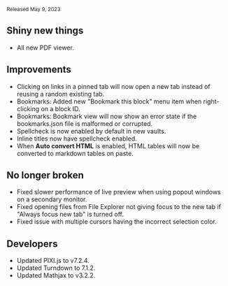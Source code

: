 <small>Released May 9, 2023</small>

## Shiny new things

- All new PDF viewer.

## Improvements

- Clicking on links in a pinned tab will now open a new tab instead of reusing a random existing tab.
- Bookmarks: Added new "Bookmark this block" menu item when right-clicking on a block ID.
- Bookmarks: Bookmark view will now show an error state if the bookmarks.json file is malformed or corrupted.
- Spellcheck is now enabled by default in new vaults.
- Inline titles now have spellcheck enabled.
- When **Auto convert HTML** is enabled, HTML tables will now be converted to markdown tables on paste.

## No longer broken

- Fixed slower performance of live preview when using popout windows on a secondary monitor.
- Fixed opening files from File Explorer not giving focus to the new tab if "Always focus new tab" is turned off.
- Fixed issue with multiple cursors having the incorrect selection color.

## Developers

- Updated PIXI.js to v7.2.4.
- Updated Turndown to 7.1.2.
- Updated Mathjax to v3.2.2.
